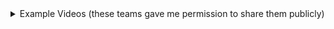 <details markdown="1">
<summary markdown="1">
Example Videos (these teams gave me permission to share them publicly)
</summary>

Note: I have more of these from F23, S24 and F24, including some
for rec and dining.  I will add those to this collection soon.

* [m23-10am-2-happycows](https://drive.google.com/file/d/1gSt0yLrAp8OWJ8g52vM8EDlN65VfojjE/view?usp=sharing)
* [m23-10am-4-happycows](https://www.youtube.com/watch?v=LFC8m_KjoD0)

* [f22-5pm-1 courses](https://www.youtube.com/watch?v=qVludXu1n9c)
* [f22-5pm-2 courses](https://www.youtube.com/watch?v=TJCToeTyasw)
* [f22-5pm-3 happycows](https://drive.google.com/file/d/1lNaRYu-LNSv03MrwPxWYezMXH9pkaeBY/view?usp=sharing)
* [f22-6pm-4 happycows](https://drive.google.com/file/d/1l5L88UaTG4B_-8ZKiYx-PXu62cZgSjP9/view?usp=sharing)
* [f22-7pm-3 happycows](https://drive.google.com/file/d/1H3RapJJbsP0pAV6YcvRMLeTIG77nBl-J/view?usp=sharing)
* [f22-7pm-4 happycows](https://drive.google.com/file/d/1yzT9WInuLZQyvenYqBLh_fEgNSvlkulp/view?usp=sharing)
  
* [s22-4pm-1 courses](https://www.youtube.com/watch?v=aRSIdiHSZOI)
* [s22-4pm-2 courses](https://drive.google.com/file/d/1TtjZmlN3W9fAiQS0brLsyMw5KE_ix0Oi/view)
* [s22-4pm-3 happycows](https://www.youtube.com/watch?v=U5l8mp6F3OU)
* [s22-4pm-4 happycows](https://www.youtube.com/watch?v=CTqyYt5ob4c)
* [s22-5pm-2 courses](https://drive.google.com/file/d/17KYDvB2EDmShv2Gr1Ux-rf1917Lw6AHJ/view)
* [s22-5pm-3 happycows](https://drive.google.com/file/d/1WHxpYGr9UQYEQFUomv9NpUXZ5MkwvHXL/view)
* [s22-6pm-1 courses](https://www.youtube.com/watch?v=v3rP1a6yf9A)
  
* [w22-7pm-1 courses](https://drive.google.com/file/d/1i_lIyzWLFyUkyDSHmsumgim1HsPp35u9/view?usp=sharing)
* [w22-6pm-2 courses](https://youtu.be/g3xrcSSBOGs)
* [w22-5pm-2 courses](https://www.youtube.com/watch?v=OYj6NVf9-ls)
* [w22-7pm-3 happycows](https://youtu.be/RJ8Tf_xfN9E)

* [f23-5pm-2 happycows](https://drive.google.com/file/d/1zyf0mijriHDQXUPf9r99IRzmVpFMaRHX/view?usp=drive_link)
* [f23-5pm-3 happycows](https://youtu.be/KH8JnwjJ67c)
* [f23-5pm-4 happycows](https://drive.google.com/file/d/1UvlfS_ZLYFkB2d0RXMujMcaR8xl3uOkC/view?usp=sharing)
* [f23-6pm-1 organic](https://youtu.be/vPEd5tSiCiA)
* [f23-6pm-4 organic](https://drive.google.com/file/d/1ocQBv1yinjMhVogoY4P1N9Z4QqKZ08_A/view?usp=sharing)
* [f23-7pm-3 courses](https://drive.google.com/file/d/1SoZQzYliZszVoW0q6rPM9LcRfD8XxoR3/view?usp=drive_link)


* [s24-4pm-2 courses](https://www.youtube.com/watch?v=FeAvVxEMM5Y)
* [s24-4pm-3 courses](https://drive.google.com/file/d/1vpGGv9HXbRSvxbg7YnLAbkNZt7zzOk9B/view?usp=drive_link)
* [s24-4pm-4 courses](https://youtu.be/OK22L0Xz5RI)
* [s24-4pm-6 happycows](https://drive.google.com/file/d/1hemJSd1tYCmDkU7e4dEJn6LkXIBkQhoN/view?usp=sharing)
* [s24-4pm-8 happycows](https://drive.google.com/file/d/1LGBrgQzJTLCP0aTX-V36hOpClUHl4j8z/view?usp=sharing)
* [s24-5pm-1 organic](https://drive.google.com/file/d/1k5v7QKhvlPWeeghG2b2D6AY976dGldcg/view?usp=sharing)
* [s24-5pm-7 gauchoride](https://drive.google.com/file/d/1mcXL9cEqemz6hn6t_OEsPpp_E_bSUcCZ/view?ts=6662931e)


* [f24-01 courses](https://drive.google.com/file/d/1m7fA6VtykPx_PJenfXFnLNtgomCoOoBl/view)
* [f24-03 courses](https://youtu.be/kbUWq5iFZkc)
* [f24-05 rec](https://youtu.be/0gyFcaJB9zw)
* [f24-06 rec](https://drive.google.com/file/d/10Hnzo2Txt8oAydJmbRw0HdtG3jtlSjry/view)
* [f24-07 rec](https://youtu.be/LHYHfuDuEQE)
* [f24-08 rec](https://drive.google.com/file/d/1uUOqrU3bZT_FNQU7qe2_-YvyiJEVIpPM/view?usp=sharing)
* [f24-09 happycows](https://www.youtube.com/watch?v=DNQVILjI88M)
* [f24-10 happycows](https://www.youtube.com/watch?v=CNaUs23Z8F4)
* [f24-11 happycows](https://drive.google.com/file/d/1pTZil7qeW4vzizZ8bhg3FQwaWrdM9WFI/view?usp=sharing)
* [f24-12 happycows](https://youtu.be/GwSM3TuXnWk)
* [f24-14 dining](https://drive.google.com/file/d/1HcfAYPKMURIfRr059JEGOCMbtXF35L6d/view?usp=drivesdk)
* [f24-15 dining](https://drive.google.com/file/d/18113MgPyllMAW12oLrz9n2iDGlU98boV/view?usp=sharing)
* [f24-16 dining](https://drive.google.com/file/d/1mH5sX4SMOXqmR3Jn6FqCs6HxRMMzEXwa/view?usp=sharing)

These videos are available to CS156 students/staff only (restricted via Canvas login)

* [m23-10am-1-happycows](https://ucsb.instructure.com/courses/14657/files/folder/Videos?preview=1686608) [Available to CS156 students/staff only)


</details>
